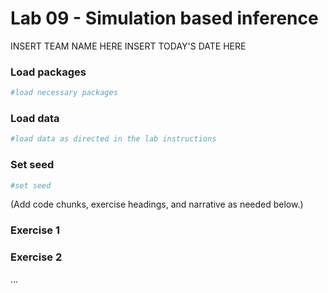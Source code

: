 Lab 09 - Simulation based inference
================
INSERT TEAM NAME HERE
INSERT TODAY'S DATE HERE

### Load packages

``` r
#load necessary packages
```

### Load data

``` r
#load data as directed in the lab instructions
```

### Set seed

``` r
#set seed
```

(Add code chunks, exercise headings, and narrative as needed below.)

### Exercise 1

### Exercise 2

...

